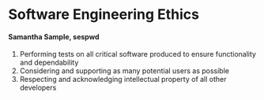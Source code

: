 # Software Engineering Ethics
#### Samantha Sample, sespwd

1. Performing tests on all critical software produced to ensure functionality and dependability
2. Considering and supporting as many potential users as possible
3. Respecting and acknowledging intellectual property of all other developers
